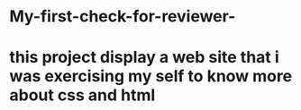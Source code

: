 # My-first-check-for-reviewer-
# this project display a web site that i was exercising my self to know more about css and html 